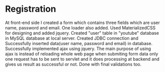 # Registration
At front-end side I created a form which contains three fields which are user name, password and email.
One loader also added.
Used MaterializedCSS for designing and added jquery.
Created "user" table in "youtube" database in MySQL database at local server.
Created JDBC connection and Successfully inserted data(user name, password and email) in database.
Successfully implemented ajax using jquery.
The main purpose of using ajax is instead of reloading whole web page when submiting form data only one request has to be sent to servlet and it does processing at backend and gives us result as successful or not.
Done with final validations too.
